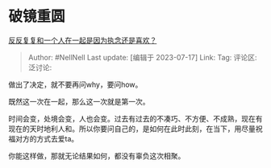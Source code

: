 # 破镜重圆
[反反复复和一个人在一起是因为执念还是喜欢？](https://www.zhihu.com/question/514634841/answer/3121823840)

> Author: #NellNell
> Last update: [编辑于 2023-07-17]
> Link:
> Tag:
> 评论区:
> 泛讨论:

做出了决定，就不要再问why，要问how。

既然这一次在一起，那么这一次就是第一次。

时间会变，处境会变，人也会变。过去有过去的不凑巧、不方便、不成熟，现在有现在的天时地利人和。所以你要问自己的，是如何在此时此刻，在当下，用尽量祝福对方的方式去爱ta。

你能这样做，那就无论结果如何，都没有辜负这次相聚。